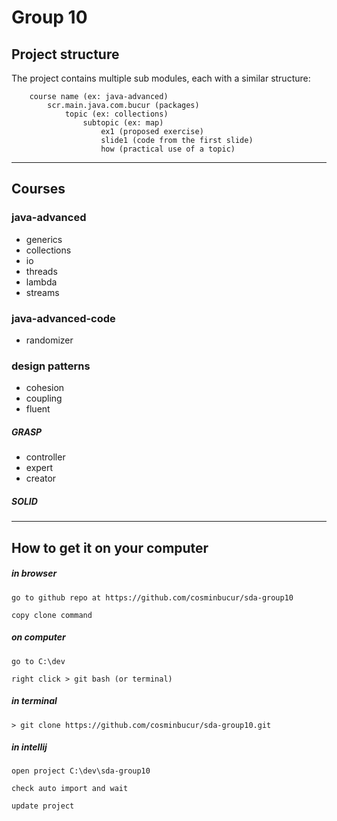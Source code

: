 # Group 10

## Project structure
The project contains multiple sub modules, each with a similar structure:

        course name (ex: java-advanced)
            scr.main.java.com.bucur (packages)
                topic (ex: collections)
                    subtopic (ex: map)
                        ex1 (proposed exercise)
                        slide1 (code from the first slide)
                        how (practical use of a topic)

---

## Courses

### java-advanced
- generics
- collections
- io
- threads
- lambda
- streams

### java-advanced-code

- randomizer

### design patterns

- cohesion
- coupling
- fluent

##### GRASP
- controller
- expert
- creator

##### SOLID


---

## How to get it on your computer

##### in browser

	go to github repo at https://github.com/cosminbucur/sda-group10

	copy clone command

##### on computer
	go to C:\dev

	right click > git bash (or terminal)

##### in terminal
	> git clone https://github.com/cosminbucur/sda-group10.git

##### in intellij
	open project C:\dev\sda-group10

	check auto import and wait

	update project
